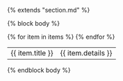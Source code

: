 {% extends "section.md" %}

{% block body %}
<table style="width:100%">
{% for item in items %}
<tr>
  <td class='col-md-2'>{{ item.title }}</td>
  <td >
{{ item.details }}
  </td>
</tr>
{% endfor %}
</table>
{% endblock body %}
